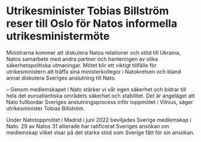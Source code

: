 # Utrikesminister Tobias Billström reser till Oslo för Natos informella utrikesministermöte

Ministrarna kommer att diskutera Natos relationer och stöd till Ukraina, Natos samarbete med andra partner och hanteringen av olika säkerhetspolitiska utmaningar. Mötet blir ett viktigt tillfälle för utrikesministern att träffa sina ministerkollegor i Natokretsen och bland annat diskutera Sveriges anslutning till Nato.

– Genom medlemskapet i Nato stärker vi vår egen säkerhet och bidrar till hela det euroatlantiska områdets säkerhet och stabilitet. Det är angeläget att Nato fullbordar Sveriges anslutningsprocess inför toppmötet i Vilnius, säger utrikesminister Tobias Billström.

Under Natotoppmötet i Madrid i juni 2022 beviljades Sverige medlemskap i Nato. 29 av Natos 31 allierade har ratificerat Sveriges ansökan om medlemskap vilket visar på det starka stöd som Sverige fått för sin ansökan.
